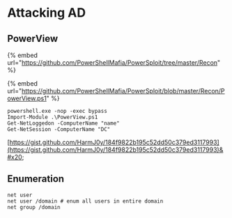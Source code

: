 # Attacking AD

## PowerView

{% embed url="https://github.com/PowerShellMafia/PowerSploit/tree/master/Recon" %}

{% embed url="https://github.com/PowerShellMafia/PowerSploit/blob/master/Recon/PowerView.ps1" %}

```
powershell.exe -nop -exec bypass
Import-Module .\PowerView.ps1
Get-NetLoggedon -ComputerName "name"
Get-NetSession -ComputerName "DC"
```

[https://gist.github.com/HarmJ0y/184f9822b195c52dd50c379ed3117993](https://gist.github.com/HarmJ0y/184f9822b195c52dd50c379ed3117993)&#x20;

## Enumeration

```
net user
net user /domain # enum all users in entire domain
net group /domain
```
